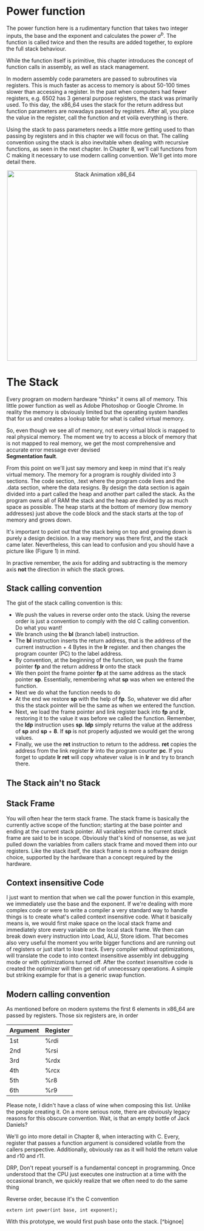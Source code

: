 # Power function
The power function here is a rudimentary function that takes two
integer inputs, the base and the exponent and calculates the power
$a^b$. The function is called twice and then the results are added 
together, to explore the full stack behaviour.

While the function itself is primitive, this chapter introduces
the concept of function calls in assembly, as well as stack management.

In modern assembly code parameters are passed to subroutines via registers.
This is much faster as access to memory is about 50-100 times slower than 
accessing a register. In the past when computers had fewer registers, e.g.
6502 has 3 general purpose registers, the stack was primarily used.
To this day, the x86_64 uses the stack for the return address but function
parameters are nowadays passed by registers. After all, you place the value
in the register, call the function and et voilà everything is there.

Using the stack to pass parameters needs a little more getting used to than
passing by registers and in this chapter we will focus on that. The calling
convention using the stack is also inevitable when dealing with recursive
functions, as seen in the next chapter. 
In Chapter 8, we'll call functions from C making it necessary 
to use modern calling convention. We'll get into more detail there. 
<p align="center">
  <img src="./x86_Stack.gif" alt="Stack Animation x86_64" width="500">
</p>

# The Stack
Every program on modern hardware "thinks" it owns all of memory. This little
power function as well as Adobe Photoshop or Google Chrome. In reality
the memory is obviously limited but the operating system handles that
for us and creates a lookup table for what is called virtual memory.

So, even though we see all of memory, not every virtual block is mapped
to real physical memory. The moment we try to access a block of memory that is
not mapped to real memory, we get the most comprehensive and accurate error
message ever devised  
 **Segmentation fault**.

From this point on we'll just say memory and keep in mind that it's realy virtual memory.
The memory for a program is roughly divided into 3 sections. The code section,
.text where the program code lives and the .data section, where
the data resigns. By design the data section is again divided into
a part called the heap and another part called the stack. As the program
owns all of RAM the stack and the heap are divided by as much space as possible.
The heap starts at the bottom of memory (low memory addresses) just above the
code block and the stack starts at the top of memory and grows down. 

It's important to point out that the stack being on top and growing down is
purely a design decision. In a way memory was there first, and the stack came
later. Nevertheless, this can lead to confusion and you should have a picture
like (Figure 1) in mind. 

In practive remember, the axis for adding and subtracting is the memory axis __not__ 
the direction in which the stack grows.

## Stack calling convention
The gist of the stack calling convention is this:
 - We push the values in reverse order onto the stack. Using the 
   reverse order is just a convention to comply with the old C calling convention. 
   Do what you want!
 - We branch using the **bl** (branch label) instruction.
 - The **bl** instruction inserts the return address, that is the address
   of the current instruction + 4 Bytes in the **lr** register.
   and then changes the program counter (PC) to the label address.  
 - By convention, at the beginning of the function, we push the frame pointer **fp** and the return address **lr** onto the stack
 - We then point the frame pointer **fp** at the same address as the stack pointer **sp**.
   Essentially, remembering what **sp** was when we entered the function.
 - Next we do what the function needs to do
 - At the end we restore **sp** with the help of **fp**. So, whatever we did
   after this the stack pointer will be the same as when we entered the function.
 - Next, we load  the frame pointer and link register back into **fp** and **lr**, 
   restoring it to the value it was before we called the function. Remember, the **ldp** instruction 
   uses **sp**. **ldp** simply returns the value at the address of **sp** and **sp** + **8**.
   If **sp** is not properly adjusted we would get the wrong values.
 - Finally, we use the **ret** instruction to return to the address. **ret** copies the address from 
   the link register **lr** into the program counter **pc**. If you forget to update **lr**
   **ret** will copy whatever value is in **lr** and try to branch there.
## The Stack ain't no Stack

## Stack Frame
You will often hear the term stack frame. The stack frame is basically the currently
active scope of the function; starting at the base pointer and ending at the current
stack pointer. All variables within the current stack frame are said to be in scope.
Obviously that's kind of nonsense, as we just pulled down the variables from callers 
stack frame and moved them into our registers. Like the stack itself, the stack frame 
is more a software design choice, supported by the hardware than a concept required by 
the  hardware.

## Context insensitive Code
I just want to mention that when we call the power function in this example, we immediately
use the base and the exponent. If we're dealing with more complex code or were to write a compiler
a very standard way to handle things is to create what's called context insensitive code. 
What it basically means is, we would first make space on the local stack frame and immediately
store every variable on the local stack frame. We then can break down every instruction into
Load, ALU, Store idiom. That becomes also very useful the moment you write bigger functions and are 
running out of registers or just start to lose track. 
Every compiler without optimizations, will translate the code to into context insensitive assembly
int debugging mode or with optimizations turned off. After the context insensitive code is created
the optimizer will then get rid of unnecessary operations. A simple but  striking example for that 
is a generic swap function. 

## Modern calling convention
As mentioned before on modern systems the first 6 elements in x86_64 are passed
by registers. Those six registers are, in order

| Argument | Register |
|----------|----------|
| 1st      | %rdi     |
| 2nd      | %rsi     |
| 3rd      | %rdx     |
| 4th      | %rcx     |
| 5th      | %r8      |
| 6th      | %r9      |

Please note, I didn't have a class of wine when composing this list. 
Unlike the people creating it. On a more serious note, there are obviously legacy reasons 
for this obscure convention. Wait, is that an empty bottle of Jack Daniels? 

We'll go into more detail in Chapter 8, when interacting with C. 
Every, register that passes a function argument is considered volatile from the
callers perspective. Additionally, obviously rax as it will hold the return value
and r10 and r11.


DRP, Don't repeat yourself is a fundamental concept in programming.
Once understood that the CPU just executes one instruction at a time
with the occasional branch, we quickly realize that we often need
to do the same thing
[^1]:
Reverse order, because it's the C convention
```
extern int power(int base, int exponent);
```
With this prototype, we would first push base onto the stack.
[^bignoe]
